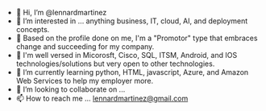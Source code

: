- 👋 Hi, I’m @lennardmartinez
- 👀 I’m interested in ... anything business, IT, cloud, AI, and deployment concepts.  
- 💞️ Based on the profile done on me, I'm a "Promotor" type that embraces change and succeeding for my company.
- 👀 I'm well versed in Micorosft, Cisco, SQL, ITSM, Android, and IOS technologies/solutions but very open to other technologies.
- 🌱 I’m currently learning python, HTML, javascript, Azure, and Amazon Web Services to help my employer more.
- 💞️ I’m looking to collaborate on ...
- 📫 How to reach me ... lennardmartinez@gmail.com

<!---
lennardmartinez/lennardmartinez is a ✨ special ✨ repository because its `README.md` (this file) appears on your GitHub profile.
You can click the Preview link to take a look at your changes.
--->
